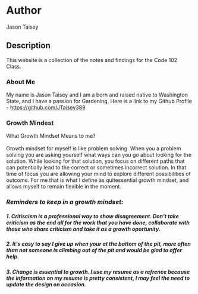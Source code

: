 # Author
Jason Taisey

## Description
This website is a collection of the notes and findings for the Code 102 Class.

### About Me
My name is Jason Taisey and I am a born and raised native to Washington State, and I have a passion for Gardening.
Here is a link to my Github Profile - https://github.com/JTaisey389

### Growth Mindest
What Growth Mindset Means to me? 
<br> <br>Growth mindset for myself is like problem solving. When you a problem solving you are asking yourself what ways can you go about looking for the solution. While looking for that solution, you focus on different paths that can potentially lead to the correct or sometimes incorrect solution. In that time of focus you are allowing your mind to explore different possibilities of outcome. For me that is what I define as quitessential growth mindset, and allows myself to remain flexible in the moment. 

### *Reminders to keep in a growth mindset:*
##### 1. Critiscism is a professional way to show disagreement. Don't take criticism as the end all for the work that you have done, collaborate with those who share criticism and take it as a growth oportunity.
##### 2. It's easy to say I give up when your at the bottom of the pit, more often than not someone is climbing out of the pit and would be glad to offer help.
##### 3. Change is essential to growth. I use my resume as a refrence because the information on my resume is pretty consistent, I may feel the need to update the design on occasion. 
